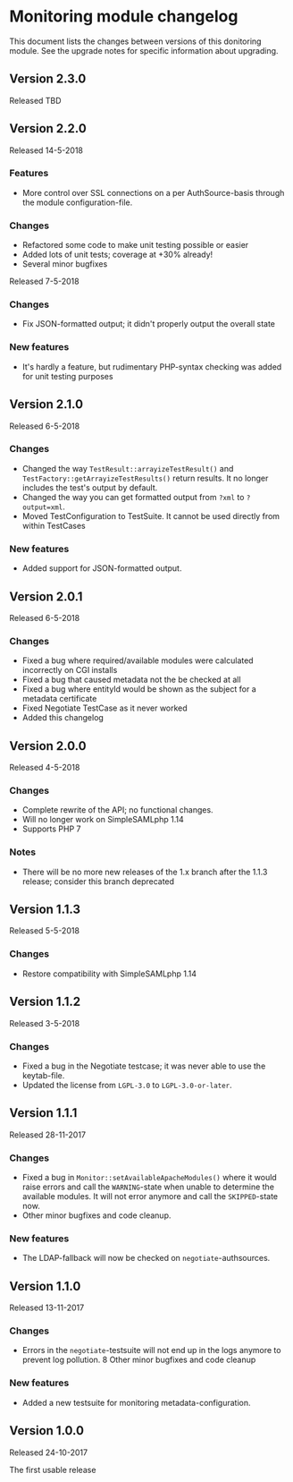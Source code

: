 Monitoring module changelog
=======================

<!-- {{TOC}} -->

This document lists the changes between versions of this donitoring module.
See the upgrade notes for specific information about upgrading.

## Version 2.3.0

Released TBD

## Version 2.2.0

Released 14-5-2018

### Features
  * More control over SSL connections on a per AuthSource-basis through the module configuration-file.

### Changes
  * Refactored some code to make unit testing possible or easier
  * Added lots of unit tests; coverage at +30% already!
  * Several minor bugfixes

Released 7-5-2018

### Changes
  * Fix JSON-formatted output; it didn't properly output the overall state

### New features
  * It's hardly a feature, but rudimentary PHP-syntax checking was added for unit testing purposes

## Version 2.1.0

Released 6-5-2018

### Changes
  * Changed the way `TestResult::arrayizeTestResult()` and `TestFactory::getArrayizeTestResults()` return results.
    It no longer includes the test's output by default.
  * Changed the way you can get formatted output from `?xml` to `?output=xml`.
  * Moved TestConfiguration to TestSuite. It cannot be used directly from within TestCases

### New features
  * Added support for JSON-formatted output.
  
## Version 2.0.1

Released 6-5-2018

### Changes
  * Fixed a bug where required/available modules were calculated incorrectly on CGI installs
  * Fixed a bug that caused metadata not the be checked at all
  * Fixed a bug where entityId would be shown as the subject for a metadata certificate
  * Fixed Negotiate TestCase as it never worked
  * Added this changelog

## Version 2.0.0

Released 4-5-2018

### Changes
  * Complete rewrite of the API; no functional changes.
  * Will no longer work on SimpleSAMLphp 1.14
  * Supports PHP 7

### Notes
  * There will be no more new releases of the 1.x branch after the 1.1.3 release; consider this branch deprecated

## Version 1.1.3

Released 5-5-2018

### Changes
  * Restore compatibility with SimpleSAMLphp 1.14

## Version 1.1.2

Released 3-5-2018

### Changes
  * Fixed a bug in the Negotiate testcase; it was never able to use the keytab-file.
  * Updated the license from `LGPL-3.0` to `LGPL-3.0-or-later`.

## Version 1.1.1

Released 28-11-2017

### Changes
  * Fixed a bug in `Monitor::setAvailableApacheModules()` where it would raise errors and call the `WARNING`-state
    when unable to determine the available modules. It will not error anymore and call the `SKIPPED`-state now.
  * Other minor bugfixes and code cleanup.
  
### New features
  * The LDAP-fallback will now be checked on `negotiate`-authsources.

## Version 1.1.0

Released 13-11-2017

### Changes
  * Errors in the `negotiate`-testsuite will not end up in the logs anymore to prevent log pollution.
  8 Other minor bugfixes and code cleanup
  
### New features
  * Added a new testsuite for monitoring metadata-configuration.


## Version 1.0.0

Released 24-10-2017

The first usable release
